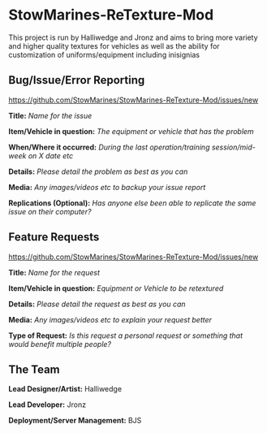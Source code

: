 # StowMarines-ReTexture-Mod
This project is run by Halliwedge and Jronz and aims to bring more variety and higher quality textures for vehicles as well as the ability for customization of uniforms/equipment including inisignias

## Bug/Issue/Error Reporting
https://github.com/StowMarines/StowMarines-ReTexture-Mod/issues/new

**Title:** _Name for the issue_

**Item/Vehicle in question:** _The equipment or vehicle that has the problem_

**When/Where it occurred:** _During the last operation/training session/mid-week on X date etc_

**Details:** _Please detail the problem as best as you can_

**Media:** _Any images/videos etc to backup your issue report_

**Replications (Optional):** _Has anyone else been able to replicate the same issue on their computer?_


## Feature Requests
https://github.com/StowMarines/StowMarines-ReTexture-Mod/issues/new

**Title:** _Name for the request_

**Item/Vehicle in question:** _Equipment or Vehicle to be retextured_

**Details:** _Please detail the request as best as you can_

**Media:** _Any images/videos etc to explain your request better_

**Type of Request:** _Is this request a personal request or something that would benefit multiple people?_

## The Team

**Lead Designer/Artist:** Halliwedge

**Lead Developer:** Jronz

**Deployment/Server Management:** BJS
